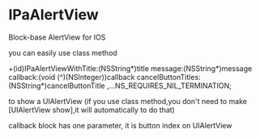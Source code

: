 IPaAlertView
============

Block-base AlertView for IOS

you can easily use class method

+(id)IPaAlertViewWithTitle:(NSString*)title message:(NSString*)message 
                    callback:(void (^)(NSInteger))callback
           cancelButtonTitles:(NSString*)cancelButtonTitle ,...NS_REQUIRES_NIL_TERMINATION;

to show a UIAlertView (if you use class method,you don't need to make [UIAlertView show],it will automatically to do that)

callback block has one parameter, it is button index on UIAlertView